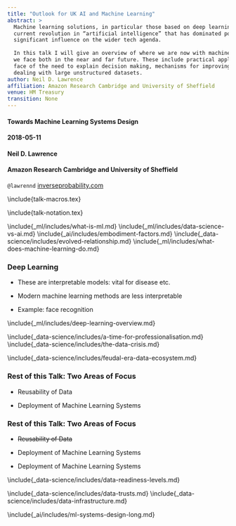```yaml
---
title: "Outlook for UK AI and Machine Learning"
abstract: >
  Machine learning solutions, in particular those based on deep learning methods, form an underpinning of the 
  current revolution in “artificial intelligence” that has dominated popular press headlines and is having a 
  significant influence on the wider tech agenda.
  
  In this talk I will give an overview of where we are now with machine learning solutions, and what challenges 
  we face both in the near and far future. These include practical application of existing algorithms in the 
  face of the need to explain decision making, mechanisms for improving the quality and availability of data, 
  dealing with large unstructured datasets.
author: Neil D. Lawrence
affiliation: Amazon Research Cambridge and University of Sheffield
venue: HM Treasury
transition: None
---
```


#### Towards Machine Learning Systems Design
#### 2018-05-11
#### Neil D. Lawrence
#### Amazon Research Cambridge and University of Sheffield
```@lawrennd``` [inverseprobability.com](http://inverseprobability.com)

\include{talk-macros.tex}

\include{talk-notation.tex}

\include{_ml/includes/what-is-ml.md}
\include{_ml/includes/data-science-vs-ai.md}
\include{_ai/includes/embodiment-factors.md}
\include{_data-science/includes/evolved-relationship.md}
\include{_ml/includes/what-does-machine-learning-do.md}

### Deep Learning

* These are interpretable models: vital for disease etc.

* Modern machine learning methods are less interpretable

* Example: face recognition

\include{_ml/includes/deep-learning-overview.md}

\include{_data-science/includes/a-time-for-professionalisation.md}
\include{_data-science/includes/the-data-crisis.md}

\include{_data-science/includes/feudal-era-data-ecosystem.md}

### Rest of this Talk: Two Areas of Focus

* Reusability of Data

* Deployment of Machine Learning Systems

### Rest of this Talk: Two Areas of Focus

* <s>Reusability of Data</s>

* Deployment of Machine Learning Systems

* Deployment of Machine Learning Systems

\include{_data-science/includes/data-readiness-levels.md}


\include{_data-science/includes/data-trusts.md}
\include{_data-science/includes/data-infrastructure.md}

\include{_ai/includes/ml-systems-design-long.md}
